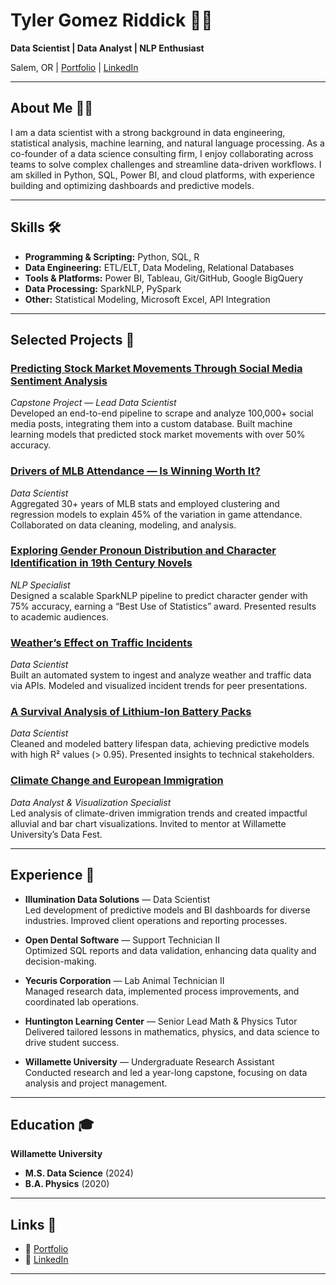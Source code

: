 # Tyler Gomez Riddick 🧑‍💻

**Data Scientist | Data Analyst | NLP Enthusiast**

Salem, OR | [Portfolio](https://www.datascienceportfol.io/tylergomezriddick) | [LinkedIn](https://www.linkedin.com/in/tyler-gomez-riddick/)

---

## About Me 🙋‍♂️

I am a data scientist with a strong background in data engineering, statistical analysis, machine learning, and natural language processing. As a co-founder of a data science consulting firm, I enjoy collaborating across teams to solve complex challenges and streamline data-driven workflows. I am skilled in Python, SQL, Power BI, and cloud platforms, with experience building and optimizing dashboards and predictive models.

---

## Skills 🛠️

- **Programming & Scripting:** Python, SQL, R  
- **Data Engineering:** ETL/ELT, Data Modeling, Relational Databases  
- **Tools & Platforms:** Power BI, Tableau, Git/GitHub, Google BigQuery  
- **Data Processing:** SparkNLP, PySpark  
- **Other:** Statistical Modeling, Microsoft Excel, API Integration  

---

## Selected Projects 🚀

### [Predicting Stock Market Movements Through Social Media Sentiment Analysis](https://github.com/tpriddick/msds-capstone)
*Capstone Project — Lead Data Scientist*  
Developed an end-to-end pipeline to scrape and analyze 100,000+ social media posts, integrating them into a custom database. Built machine learning models that predicted stock market movements with over 50% accuracy.

### [Drivers of MLB Attendance — Is Winning Worth It?](https://github.com/tpriddick/mlb_machine_learning)
*Data Scientist*  
Aggregated 30+ years of MLB stats and employed clustering and regression models to explain 45% of the variation in game attendance. Collaborated on data cleaning, modeling, and analysis.

### [Exploring Gender Pronoun Distribution and Character Identification in 19th Century Novels](https://github.com/tpriddick/sparknlp_gender)
*NLP Specialist*  
Designed a scalable SparkNLP pipeline to predict character gender with 75% accuracy, earning a “Best Use of Statistics” award. Presented results to academic audiences.

### [Weather’s Effect on Traffic Incidents](https://github.com/tpriddick/traffic_weather_patterns)
*Data Scientist*  
Built an automated system to ingest and analyze weather and traffic data via APIs. Modeled and visualized incident trends for peer presentations.

### [A Survival Analysis of Lithium-Ion Battery Packs](https://github.com/tpriddick/advML_batt)
*Data Scientist*  
Cleaned and modeled battery lifespan data, achieving predictive models with high R² values (> 0.95). Presented insights to technical stakeholders.

### [Climate Change and European Immigration](https://github.com/tpriddick/climate_migration)
*Data Analyst & Visualization Specialist*  
Led analysis of climate-driven immigration trends and created impactful alluvial and bar chart visualizations. Invited to mentor at Willamette University’s Data Fest.

---

## Experience 💼

- **Illumination Data Solutions** — Data Scientist  
  Led development of predictive models and BI dashboards for diverse industries. Improved client operations and reporting processes.

- **Open Dental Software** — Support Technician II  
  Optimized SQL reports and data validation, enhancing data quality and decision-making.

- **Yecuris Corporation** — Lab Animal Technician II  
  Managed research data, implemented process improvements, and coordinated lab operations.

- **Huntington Learning Center** — Senior Lead Math & Physics Tutor  
  Delivered tailored lessons in mathematics, physics, and data science to drive student success.

- **Willamette University** — Undergraduate Research Assistant  
  Conducted research and led a year-long capstone, focusing on data analysis and project management.

---

## Education 🎓

**Willamette University**  
- **M.S. Data Science** (2024)  
- **B.A. Physics** (2020)

---

## Links 🔗

- 📂 [Portfolio](https://www.datascienceportfol.io/tylergomezriddick)
- 💼 [LinkedIn](https://www.linkedin.com/in/tyler-gomez-riddick/)

---
